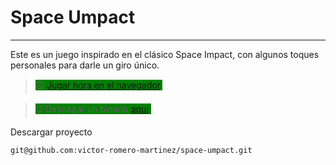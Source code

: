 # Space Umpact
---
Este es un juego inspirado en el clásico Space Impact, con algunos toques personales para darle un giro único.

> <span style="background-color:green">🛈 [Jugar hora en el navegador](https://66e4a91ebfe4a3868ca9ddfa--space-umpact.netlify.app/).</sspan>

> <span style="background-color:green">🖫 Descagar un binario [aquí](https://github.com/victor-romero-martinez/space-umpact/releases/tag/v1.0.2).</span>

Descargar proyecto
```
git@github.com:victor-romero-martinez/space-umpact.git
```
